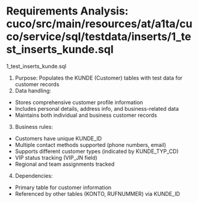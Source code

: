 # Requirements Analysis: cuco/src/main/resources/at/a1ta/cuco/service/sql/testdata/inserts/1_test_inserts_kunde.sql

1_test_inserts_kunde.sql
1. Purpose: Populates the KUNDE (Customer) tables with test data for customer records
2. Data handling:
- Stores comprehensive customer profile information
- Includes personal details, address info, and business-related data
- Maintains both individual and business customer records

3. Business rules:
- Customers have unique KUNDE_ID
- Multiple contact methods supported (phone numbers, email)
- Supports different customer types (indicated by KUNDE_TYP_CD)
- VIP status tracking (VIP_JN field)
- Regional and team assignments tracked

4. Dependencies:
- Primary table for customer information
- Referenced by other tables (KONTO, RUFNUMMER) via KUNDE_ID